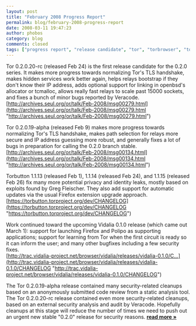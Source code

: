 ```yaml
---
layout: post
title: "February 2008 Progress Report"
permalink: blog/february-2008-progress-report
date: 2008-03-11 19:47:23
author: phobos
category: blog
comments: closed
tags: ["progress report", "release candidate", "tor", "torbrowser", "torbutton"]
---
```


Tor 0.2.0.20-rc (released Feb 24) is the first release candidate for the 0.2.0 series. It makes more progress towards normalizing Tor's TLS handshake, makes hidden services work better again, helps relays bootstrap if they don't know their IP address, adds optional support for linking in openbsd's allocator or tcmalloc, allows really fast relays to scale past 15000 sockets, and fixes a bunch of minor bugs reported by Veracode.  
 [http://archives.seul.org/or/talk/Feb-2008/msg00279.html](http://archives.seul.org/or/talk/Feb-2008/msg00279.html "http://archives.seul.org/or/talk/Feb-2008/msg00279.html")

Tor 0.2.0.19-alpha (released Feb 9) makes more progress towards normalizing Tor's TLS handshake, makes path selection for relays more secure and IP address guessing more robust, and generally fixes a lot of bugs in preparation for calling the 0.2.0 branch stable.  
 [http://archives.seul.org/or/talk/Feb-2008/msg00134.html](http://archives.seul.org/or/talk/Feb-2008/msg00134.html "http://archives.seul.org/or/talk/Feb-2008/msg00134.html")

Torbutton 1.1.13 (released Feb 1), 1.1.14 (released Feb 24), and 1.1.15 (released Feb 26) fix many more potential privacy and identity leaks, mostly based on exploits found by Greg Fleischer. They also add support for automatic updates via the usual Firefox extension upgrade approach.  
 [https://torbutton.torproject.org/dev/CHANGELOG](https://torbutton.torproject.org/dev/CHANGELOG "https://torbutton.torproject.org/dev/CHANGELOG")

Work continued toward the upcoming Vidalia 0.1.0 release (which came out March 1): support for launching Firefox and Polipo as supporting applications; support for learning from Tor when the first circuit is ready so it can inform the user; and many other bugfixes including a few security fixes.  
 [http://trac.vidalia-project.net/browser/vidalia/releases/vidalia-0.1.0/C...](http://trac.vidalia-project.net/browser/vidalia/releases/vidalia-0.1.0/CHANGELOG "http://trac.vidalia-project.net/browser/vidalia/releases/vidalia-0.1.0/CHANGELOG")

The Tor 0.2.0.19-alpha release contained many security-related cleanups based on an anonymously submitted code review from a static analysis tool. The Tor 0.2.0.20-rc release contained even more security-related cleanups, based on an external security analysis and audit by Veracode. Hopefully cleanups at this stage will reduce the number of times we need to push out an urgent new stable "0.2.0" release for security reasons. [**read more »**](https://blog.torproject.org/blog/february-2008-progress-report)
